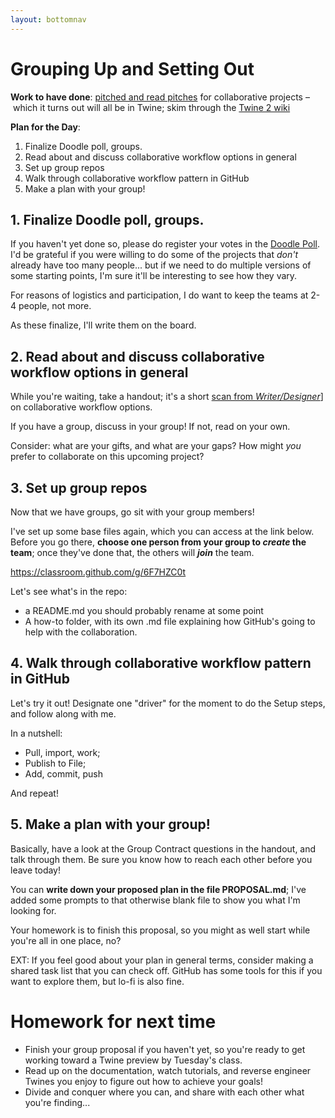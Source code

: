 ```yaml
---
layout: bottomnav
---
```


# Grouping Up and Setting Out

**Work to have done**: [pitched and read pitches](https://github.com/pitt-cdm/miller2019spring/issues/14) for collaborative projects – which it turns out will all be in Twine; skim through the [Twine 2 wiki](http://twinery.org/wiki/twine2:guide)

**Plan for the Day**:

1. Finalize Doodle poll, groups.
2. Read about and discuss collaborative workflow options in general <!-- W/D 114-115 -->
3. Set up group repos <!-- Ben: pre-create group assignment repos for them to join. Include workflow demo (md at least, maybe gif or gifs. Maybe a Twine storyboard as flow chart!) in the repo. -->
4. Walk through collaborative workflow pattern in GitHub <!-- pull, import, work, Publish to File, add, commit, push -->
5. Make a plan with your group! <!-- encourage them to use task list. exchange phone numbers or other best contact info. Write it up as a proposal, i.e. get a head start on the homework! -->


## 1. Finalize Doodle poll, groups.

If you haven't yet done so, please do register your votes in the [Doodle Poll](https://doodle.com/poll/a5cckbssaiyz8p6r). I'd be grateful if you were willing to do some of the projects that *don't* already have too many people... but if we need to do multiple versions of some starting points, I'm sure it'll be interesting to see how they vary.

For reasons of logistics and participation, I do want to keep the teams at 2-4 people, not more.

As these finalize, I'll write them on the board.

## 2. Read about and discuss collaborative workflow options in general

While you're waiting, take a handout; it's a short [scan from _Writer/Designer_](https://pitt.box.com/s/96l347yyrx2e69lkx635bl0jac4beaye)] on collaborative workflow options.

If you have a group, discuss in your group! If not, read on your own.

Consider: what are your gifts, and what are your gaps? How might _you_ prefer to collaborate on this upcoming project?


## 3. Set up group repos

<div class="alert alert-white">
Now that we have groups, go sit with your group members!
</div>

I've set up some base files again, which you can access at the link below. Before you go there, **choose one person from your group to _create_ the team**; once they've done that, the others will **_join_** the team.

<div class="text-center">
<a href="https://classroom.github.com/g/6F7HZC0t">https://classroom.github.com/g/6F7HZC0t</a>
</div>

Let's see what's in the repo:

* a README.md you should probably rename at some point
* A how-to folder, with its own .md file explaining how GitHub's going to help with the collaboration.


## 4. Walk through collaborative workflow pattern in GitHub

Let's try it out! Designate one "driver" for the moment to do the Setup steps, and follow along with me.

In a nutshell:
* Pull, import, work;
* Publish to File;
* Add, commit, push

And repeat!


## 5. Make a plan with your group!

Basically, have a look at the Group Contract questions in the handout, and talk through them. Be sure you know how to reach each other before you leave today!

You can **write down your proposed plan in the file PROPOSAL.md**; I've added some prompts to that otherwise blank file to show you what I'm looking for.

Your homework is to finish this proposal, so you might as well start while you're all in one place, no?

EXT: If you feel good about your plan in general terms, consider making a shared task list that you can check off. GitHub has some tools for this if you want to explore them, but lo-fi is also fine.


# Homework for next time

* Finish your group proposal if you haven't yet, so you're ready to get working toward a Twine preview by Tuesday's class.
* Read up on the documentation, watch tutorials, and reverse engineer Twines you enjoy to figure out how to achieve your goals!
* Divide and conquer where you can, and share with each other what you're finding...
